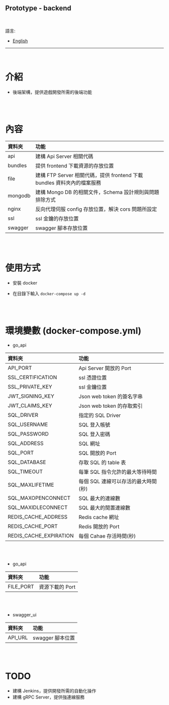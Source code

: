 ## Prototype - backend

<br>

語言:

* [English](README_en.md)

---

<br>

# 介紹

- 後端架構，提供遊戲開發所需的後端功能

<br><br>

# 內容

| 資料夾 | 功能 |
|:--|:--|
|api|建構 Api Server 相關代碼|
|bundles|提供 frontend 下載資源的存放位置|
|file|建構 FTP Server 相關代碼，提供 frontend 下載 bundles 資料夾內的檔案服務|
|mongodb|建構 Mongo DB 的相關文件，Schema 設計規則與問題排除方式|
|nginx|反向代理伺服 config 存放位置，解決 cors 問題所設定|
|ssl|ssl 金鑰的存放位置|
|swagger|swagger 腳本存放位置|

<br><br>

# 使用方式

- 安裝 docker

- 在目錄下輸入 ``` docker-compose up -d ```

<br><br>

# 環境變數 (docker-compose.yml)

- go_api

| 資料夾 | 功能 |
|:--|:--|
|API_PORT|Api Server 開放的 Port|
|SSL_CERTIFICATION|ssl 憑證位置|
|SSL_PRIVATE_KEY|ssl 金鑰位置|
|JWT_SIGNING_KEY|Json web token 的簽名字串|
|JWT_CLAIMS_KEY|Json web token 的存取索引|
|SQL_DRIVER|指定的 SQL Driver|
|SQL_USERNAME|SQL 登入帳號|
|SQL_PASSWORD|SQL 登入密碼|
|SQL_ADDRESS|SQL 網址|
|SQL_PORT|SQL 開放的 Port|
|SQL_DATABASE|存取 SQL 的 table 表|
|SQL_TIMEOUT|每筆 SQL 指令允許的最大等待時間|
|SQL_MAXLIFETIME|每個 SQL 連線可以存活的最大時間(秒)|
|SQL_MAXOPENCONNECT|SQL 最大的連線數|
|SQL_MAXIDLECONNECT|SQL 最大的閒置連線數|
|REDIS_CACHE_ADDRESS|Redis cache 網址|
|REDIS_CACHE_PORT|Redis 開放的 Port|
|REDIS_CACHE_EXPIRATION|每個 Cahae 存活時間(秒)|

<br><br>

- go_api

| 資料夾 | 功能 |
|:--|:--|
|FILE_PORT|資源下載的 Port|

<br><br>

- swagger_ui

| 資料夾 | 功能 |
|:--|:--|
|API_URL|swagger 腳本位置|

<br><br>

# TODO

- 建構 Jenkins，提供開發所需的自動化操作
- 建構 gRPC Server，提供強連線服務
